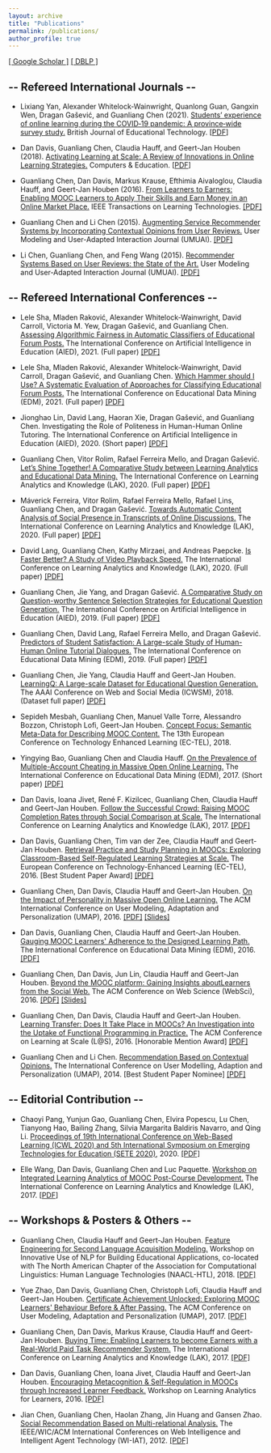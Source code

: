 ```yaml
---
layout: archive
title: "Publications"
permalink: /publications/
author_profile: true
---
```


<!-- {% if author.googlescholar %}
  You can also find my articles on <u><a href="{{author.googlescholar}}">my Google Scholar profile</a>.</u>
{% endif %}

{% include base_path %}

{% for post in site.publications reversed %}
  {% include archive-single.html %}
{% endfor %} -->

[\[ Google Scholar \]](https://scholar.google.com/citations?user=NqOqvk0AAAAJ) [\[ DBLP \]](http://dblp.uni-trier.de/pers/hd/c/Chen:Guanliang)


## -- Refereed International Journals -- 
- Lixiang Yan, Alexander Whitelock‐Wainwright, Quanlong Guan, Gangxin Wen, Dragan Gašević, and Guanliang Chen (2021). [Students’ experience of online learning during the COVID‐19 pandemic: A province‐wide survey study.](https://bera-journals.onlinelibrary.wiley.com/doi/10.1111/bjet.13102) British Journal of Educational Technology. \[[PDF](https://angusglchen.github.io/files/BJET2021_Lixiang_Students.pdf)\]

- Dan Davis, Guanliang Chen, Claudia Hauff, and Geert-Jan Houben (2018). [Activating Learning at Scale: A Review of Innovations in Online Learning Strategies.](https://www.sciencedirect.com/science/article/pii/S0360131518301337?via%3Dihub) Computers & Education. \[[PDF](https://angusglchen.github.io/files/CE2018-Davis.pdf)\]

- Guanliang Chen, Dan Davis, Markus Krause, Efthimia Aivaloglou, Claudia Hauff, and Geert-Jan Houben (2016). [From Learners to Earners: Enabling MOOC Learners to Apply Their Skills and Earn Money in an Online Market Place.](https://ieeexplore.ieee.org/document/7579220/?arnumber=7579220&source=authoralert) IEEE Transactions on Learning Technologies. [\[PDF\]](https://angusglchen.github.io/files/TLT16_Guanliang_Can.pdf)

- Guanliang Chen and Li Chen (2015). [Augmenting Service Recommender Systems by Incorporating Contextual Opinions from User Reviews.](http://link.springer.com/article/10.1007%2Fs11257-015-9157-3) User Modeling and User-Adapted Interaction Journal (UMUAI). [\[PDF\]](https://angusglchen.github.io/files/UMUAI15_Guanliang_Augmenting.pdf)

- Li Chen, Guanliang Chen, and Feng Wang (2015). [Recommender Systems Based on User Reviews: the State of the Art.](http://link.springer.com/article/10.1007%2Fs11257-015-9155-5) User Modeling and User-Adapted Interaction Journal (UMUAI). [\[PDF\]](https://angusglchen.github.io/files/UMUAI15_Li_Recommender.pdf)


## -- Refereed International Conferences --
- Lele Sha, Mladen Raković, Alexander Whitelock-Wainwright, David Carroll, Victoria M. Yew, Dragan Gašević, and Guanliang Chen. [Assessing Algorithmic Fairness in Automatic Classifiers of Educational Forum Posts.]() The International Conference on Artificial Intelligence in Education (AIED), 2021. (Full paper) [\[PDF\]](https://angusglchen.github.io/files/AIED2021_Lele_Assessing.pdf)

- Lele Sha, Mladen Raković, Alexander Whitelock-Wainwright, David Carroll, Dragan Gašević, and Guanliang Chen. [Which Hammer should I Use? A Systematic Evaluation of Approaches for Classifying Educational Forum Posts.]() The International Conference on Educational Data Mining (EDM), 2021. (Full paper) [\[PDF\]](https://angusglchen.github.io/files/EDM2021_Lele_Which.pdf)

- Jionghao Lin, David Lang, Haoran Xie, Dragan Gašević, and Guanliang Chen. Investigating the Role of Politeness in Human-Human Online Tutoring. The International Conference on Artificial Intelligence in Education (AIED), 2020. (Short paper) [\[PDF\]](https://angusglchen.github.io/files/AIED2020_Jionghao_Investigating.pdf)

- Guanliang Chen, Vitor Rolim, Rafael Ferreira Mello, and Dragan Gašević. [Let’s Shine Together! A Comparative Study between Learning Analytics and Educational Data Mining.](https://dl.acm.org/doi/10.1145/3375462.3375500) The International Conference on Learning Analytics and Knowledge (LAK), 2020. (Full paper) [\[PDF\]](https://angusglchen.github.io/files/LAK2020_Guanliang_Lets.pdf)

- Máverick Ferreira, Vitor Rolim, Rafael Ferreira Mello, Rafael Lins, Guanliang Chen, and Dragan Gašević. [Towards Automatic Content Analysis of Social Presence in Transcripts of Online Discussions.](https://dl.acm.org/doi/abs/10.1145/3375462.3375495) The International Conference on Learning Analytics and Knowledge (LAK), 2020. (Full paper) [\[PDF\]](https://angusglchen.github.io/files/LAK2020_Maverick_Towards.pdf)

- David Lang, Guanliang Chen, Kathy Mirzaei, and Andreas Paepcke. [Is Faster Better? A Study of Video Playback Speed.](https://dl.acm.org/doi/10.1145/3375462.3375466) The International Conference on Learning Analytics and Knowledge (LAK), 2020. (Full paper) [\[PDF\]](https://angusglchen.github.io/files/LAK2020_David_Is.pdf)

- Guanliang Chen, Jie Yang, and Dragan Gašević. [A Comparative Study on Question-worthy Sentence Selection Strategies for Educational Question Generation.](https://link.springer.com/chapter/10.1007/978-3-030-23204-7_6) The International Conference on Artificial Intelligence in Education (AIED), 2019. (Full paper) [\[PDF\]](https://angusglchen.github.io/files/AIED2019_Guanliang_A.pdf)

- Guanliang Chen, David Lang, Rafael Ferreira Mello, and Dragan Gašević. [Predictors of Student Satisfaction: A Large-scale Study of Human-Human Online Tutorial Dialogues.](https://drive.google.com/file/d/1XdQhaMC-Bke9fmjdArR_n9tm548Er8Md/edit) The International Conference on Educational Data Mining (EDM), 2019. (Full paper) [\[PDF\]](https://angusglchen.github.io/files/EDM2019_Guanliang_Predictors.pdf)

- Guanliang Chen, Jie Yang, Claudia Hauff and Geert-Jan Houben. [LearningQ: A Large-scale Dataset for Educational Question Generation.](https://aaai.org/ocs/index.php/ICWSM/ICWSM18/paper/view/17857) The AAAI Conference on Web and Social Media (ICWSM), 2018. (Dataset full paper) [\[PDF\]](https://angusglchen.github.io/files/ICWSM2018_Guanliang_LearningQ.pdf)

- Sepideh Mesbah, Guanliang Chen, Manuel Valle Torre, Alessandro Bozzon, Christoph Lofi, Geert-Jan Houben. [Concept Focus: Semantic Meta-Data for Describing MOOC Content.](https://link.springer.com/chapter/10.1007/978-3-319-98572-5_36) The 13th European Conference on Technology Enhanced Learning (EC-TEL), 2018.

- Yingying Bao, Guanliang Chen and Claudia Hauff. [On the Prevalence of Multiple-Account Cheating in Massive Open Online Learning.](http://educationaldatamining.org/EDM2017/proc_papers/paper_91.pdf) The International Conference on Educational Data Mining (EDM), 2017. (Short paper) [\[PDF\]](https://angusglchen.github.io/files/EDM17_Yingying_Cheating.pdf)

- Dan Davis, Ioana Jivet, René F. Kizilcec, Guanliang Chen, Claudia Hauff and Geert-Jan Houben. [Follow the Successful Crowd: Raising MOOC Completion Rates through Social Comparison at Scale.](http://dl.acm.org/citation.cfm?id=3027411) The International Conference on Learning Analytics and Knowledge (LAK), 2017. [\[PDF\]](https://angusglchen.github.io/files/LAK17_Dan_Follow.pdf)

- Dan Davis, Guanliang Chen, Tim van der Zee, Claudia Hauff and Geert-Jan Houben. [Retrieval Practice and Study Planning in MOOCs: Exploring Classroom-Based Self-Regulated Learning Strategies at Scale.](http://link.springer.com/chapter/10.1007%2F978-3-319-45153-4_5) The European Conference on Technology-Enhanced Learning (EC-TEL), 2016. \[Best Student Paper Award\] [\[PDF\]](https://angusglchen.github.io/files/ECTEL16_Dan_Retrieval.pdf)

- Guanliang Chen, Dan Davis, Claudia Hauff and Geert-Jan Houben. [On the Impact of Personality in Massive Open Online Learning.](http://dl.acm.org/citation.cfm?id=2930240) The ACM International Conference on User Modeling, Adaptation and Personalization (UMAP), 2016. [\[PDF\]](https://angusglchen.github.io/files/UMAP16_Guanliang_Personality.pdf) [\[Slides\]](http://www.slideshare.net/GuanliangChen/on-the-impact-of-personality-in-massive-open-online-learning)

- Dan Davis, Guanliang Chen, Claudia Hauff and Geert-Jan Houben. [Gauging MOOC Learners' Adherence to the Designed Learning Path.](http://www.educationaldatamining.org/EDM2016/proceedings/paper_63.pdf) The International Conference on Educational Data Mining (EDM), 2016. [\[PDF\]](https://angusglchen.github.io/files/EDM16_Dan_Gauging.pdf)

- Guanliang Chen, Dan Davis, Jun Lin, Claudia Hauff and Geert-Jan Houben. [Beyond the MOOC platform: Gaining Insights aboutLearners from the Social Web.](http://doi.acm.org/10.1145/2908131.2908145) The ACM Conference on Web Science (WebSci), 2016. [\[PDF\]](https://angusglchen.github.io/files/WEBSCI16_Guanliang_Beyond.pdf) [\[Slides\]](http://www.slideshare.net/GuanliangChen/beyond-the-mooc-platform-gaining-insights-about-learners-from-the-social-web)

- Guanliang Chen, Dan Davis, Claudia Hauff and Geert-Jan Houben. [Learning Transfer: Does It Take Place in MOOCs? An Investigation into the Uptake of Functional Programming in Practice.](http://dl.acm.org/citation.cfm?doid=2876034.2876035) The ACM Conference on Learning at Scale (L@S), 2016. \[Honorable Mention Award\] [\[PDF\]](https://angusglchen.github.io/files/LS16_Guanliang_Learning.pdf)

- Guanliang Chen and Li Chen. [Recommendation Based on Contextual Opinions.](http://link.springer.com/chapter/10.1007%2F978-3-319-08786-3_6) The International Conference on User Modelling, Adaption and Personalization (UMAP), 2014. \[Best Student Paper Nominee\] [\[PDF\]](https://angusglchen.github.io/files/UMAP14_Guanliang_Recommendation.pdf)

## -- Editorial Contribution --
- Chaoyi Pang, Yunjun Gao, Guanliang Chen, Elvira Popescu, Lu Chen, Tianyong Hao, Bailing Zhang, Silvia Margarita Baldiris Navarro, and Qing Li. [Proceedings of 19th International Conference on Web-Based Learning (ICWL 2020) and 5th International Symposium on Emerging Technologies for Education (SETE 2020)](https://link.springer.com/book/10.1007/978-3-030-66906-5), 2020. [\[PDF\]](https://angusglchen.github.io/files/ICWLSETE_Chaoyi_Conference.pdf)

- Elle Wang, Dan Davis, Guanliang Chen and Luc Paquette. [Workshop on Integrated Learning Analytics of MOOC Post-Course Development.](https://dl.acm.org/citation.cfm?id=3029430) The International Conference on Learning Analytics and Knowledge (LAK), 2017. \[[PDF](https://angusglchen.github.io/files/LAK17_Elle_Workshop.pdf)\]

## -- Workshops & Posters & Others --

- Guanliang Chen, Claudia Hauff and Geert-Jan Houben. [Feature Engineering for Second Language Acquisition Modeling.](http://sharedtask.duolingo.com/papers/chen.slam18.pdf) Workshop on Innovative Use of NLP for Building Educational Applications, co-located with The North American Chapter of the Association for Computational Linguistics: Human Language Technologies (NAACL-HTL), 2018. [\[PDF\]](https://angusglchen.github.io/files/NAACL-HLT-BEA_Guanliang_Feature.pdf)

- Yue Zhao, Dan Davis, Guanliang Chen, Christoph Lofi, Claudia Hauff and Geert-Jan Houben. [Certificate Achievement Unlocked: Exploring MOOC Learners' Behaviour Before & After Passing.](http://dl.acm.org/citation.cfm?id=3099063) The ACM Conference on User Modeling, Adaptation and Personalization (UMAP), 2017. [\[PDF\]](https://angusglchen.github.io/files/UMAP2017_Yue_Certificate.pdf)

- Guanliang Chen, Dan Davis, Markus Krause, Claudia Hauff and Geert-Jan Houben. [Buying Time: Enabling Learners to become Earners with a Real-World Paid Task Recommender System.](http://dl.acm.org/citation.cfm?id=3029469) The International Conference on Learning Analytics and Knowledge (LAK), 2017. [\[PDF\]](https://angusglchen.github.io/files/LAK17_Guanliang_Buying.pdf)

- Dan Davis, Guanliang Chen, Ioana Jivet, Claudia Hauff and Geert-Jan Houben. [Encouraging Metacognition & Self-Regulation in MOOCs through Increased Learner Feedback.](http://ceur-ws.org/Vol-1596/paper3.pdf) Workshop on Learning Analytics for Learners, 2016. [\[PDF\]](https://angusglchen.github.io/files/LAK16_Dan_Encouraging.pdf)

- Jian Chen, Guanliang Chen, Haolan Zhang, Jin Huang and Gansen Zhao. [Social Recommendation Based on Multi-relational Analysis.](http://ieeexplore.ieee.org/xpl/login.jsp?tp=&arnumber=6511610&url=http%3A%2F%2Fieeexplore.ieee.org%2Fxpls%2Fabs_all.jsp%3Farnumber%3D6511610) The IEEE/WIC/ACM International Conferences on Web Intelligence and Intelligent Agent Technology (WI-IAT), 2012. [\[PDF\]](https://angusglchen.github.io/files/WI12_Jian_Social.pdf)


